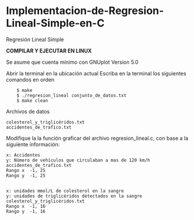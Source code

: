 # Implementacion-de-Regresion-Lineal-Simple-en-C
Regresión Lineal Simple

**COMPILAR Y EJECUTAR EN LINUX**

Se asume que cuenta mínimo con GNUplot Version 5.0

Abrir la terminal en la ubicación actual
	Escriba en la terminal los siguientes comandos en orden

		$ make
		$ ./regresion_lineal conjunto_de_datos.txt
		$ make clean

Archivos de datos
	
	colesterol_y_triglicéridos.txt
	accidentes_de_trafico.txt

Modifique la la función graficar del archivo regresion_lineal.c,
	con base a la siguiente información:

	x: Accidentes
	y: Número de vehículos que circulaban a mas de 120 km/h
	accidentes_de_trafico.txt
	Rango x  -1, 25
	Rango y  -1, 25


	x: unidades mmol/L de colesterol en la sangre
	y: unidades de triglicéridos detectados en la sangre
	colesterol_y_triglicéridos.txt
	Rango x  -1, 16
	Rango y  -1, 16
